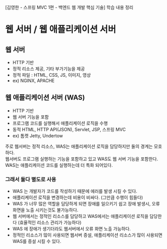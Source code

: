 [김영한 - 스프링 MVC 1편 - 백엔드 웹 개발 핵심 기술] 학습 내용 정리
# 웹 서버 / 웹 애플리케이션 서버
## 웹 서버
- HTTP 기반
- 정적 리소스 제공, 기타 부가기능을 제공
- 정적 파일 : HTML, CSS, JS, 이미지, 영상
- ex) NGINX, APACHE
## 웹 애플리케이션 서버 (WAS)
- HTTP 기반
- 웹 서버 기능을 포함
- 프로그램 코드를 실행해서 애플리케이션 로직을 수행
- 동적 HTML, HTTP API(JSON), Servlet, JSP, 스프링 MVC
- ex) 톰켓 Jetty, Undertow  

주로 웹서버는 정적 리소스, WAS는 애플리케이션 로직을 담당하지만 둘의 경계는 모호하다.   
웹서버도 프로그램 실행하는 기능을 포함하고 있고 WAS도 웹 서버 기능을 포함한다.   
WAS는 애플리케이션 코드를 실행하는데 더 특화 되어있다.   
### 그래서 둘다 별도로 사용
- WAS 는 개발자가 코드를 작성하기 때문에 에러를 발생 시킬 수 있다.
- 애플리케이션 로직을 변경하는데 비용이 비싸다. (그만큼 수행이 힘들다)
- WAS 가 너무 많은 역할을 담당하게 되면 장애를 일으키기 쉽고 장애 발생시, 오류 화면을 노출 시키는것도 불가능하다.
- 웹 서버에서는 정적인 리소스를 담당하고 WAS에서는 애플리케이션 로직을 담당한다 (효율적인 리소스 관리가 가능하다)
- WAS 에 장애가 생기더라도 웹서버에서 오류 화면 노출 가능하다.
- 정적인 리소스가 많이 사용되면 웹서버 증설, 애플리케이션 리소스가 많이 사용되면 WAS를 증설 시킬 수 있다.
